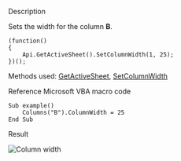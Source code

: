 Description

Sets the width for the column **B**.

```
(function()
{
    Api.GetActiveSheet().SetColumnWidth(1, 25);
})();
```

Methods used: [GetActiveSheet](/officeapi/spreadsheetapi/api/getactivesheet), [SetColumnWidth](/officeapi/spreadsheetapi/apiworksheet/setcolumnwidth)

Reference Microsoft VBA macro code

```
Sub example()
    Columns("B").ColumnWidth = 25
End Sub
```

Result

![Column width](/assets/images/plugins/column_width.png)
